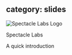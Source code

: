 category: slides
---
![Spectacle Labs Logo](media/images/logo.png)

<span class="kw"><span class="red">Spectacle</span> <span class="blue">Labs</span>

<span class="small">A quick introduction</span>
